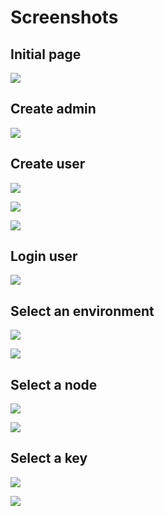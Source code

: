 # Screenshots

## Initial page

![](HDM-01-initial_page.png)

## Create admin

![](HDM-02-create_admin.png)

## Create user

![](HDM-03-create_user.png)

![](HDM-04-create_user_2.png)

![](HDM-05-logout_admin.png)

## Login user

![](HDM-06-login_user.png)

## Select an environment

![](HDM-07-select_env.png)

![](HDM-08-select_env_2.png)

## Select a node

![](HDM-09-select_node.png)

![](HDM-10-node_data.png)

## Select a key

![](HDM-11-node_data_details.png)

![](HDM-12-node_data_details_2.png)
